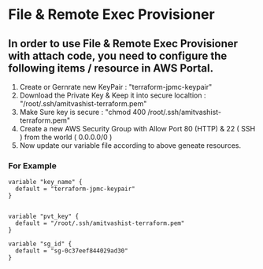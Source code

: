 # File & Remote Exec Provisioner

## In order to use File & Remote Exec Provisioner with attach code, you need to configure the following items / resource in AWS Portal. 

1. Create or Gernrate new KeyPair : "terraform-jpmc-keypair"
2. Download the Private Key &  Keep it into secure localtion :  "/root/.ssh/amitvashist-terraform.pem"
3. Make Sure key is secure : "chmod 400 /root/.ssh/amitvashist-terraform.pem"
4. Create a new AWS Security Group with Allow Port 80 (HTTP)  & 22 ( SSH ) from the world ( 0.0.0.0/0 ) 
5. Now update our variable file according to above geneate resources.


### For Example

```
variable "key_name" {
  default = "terraform-jpmc-keypair"
}


variable "pvt_key" {
  default = "/root/.ssh/amitvashist-terraform.pem"
}

variable "sg_id" {
  default = "sg-0c37eef844029ad30"
}

```

